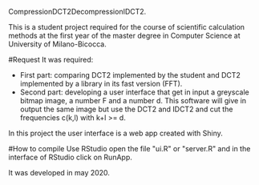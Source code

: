 CompressionDCT2DecompressionIDCT2.

This is a student project required for the course of scientific calculation methods at the first year of the master degree in Computer Science at University of Milano-Bicocca.

#Request
It was required:
- First part: comparing DCT2 implemented by the student and DCT2 implemented by a library in its fast version (FFT).
- Second part: developing a user interface that get in input a greyscale bitmap image, a number F and a number d. This software will give in output the same image but use the DCT2 and IDCT2 and cut the frequencies c(k,l) with k+l >= d.

In this project the user interface is a web app created with Shiny.

#How to compile
Use RStudio open the file "ui.R" or "server.R" and in the interface of RStudio click on RunApp.

It was developed in may 2020.
